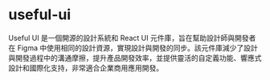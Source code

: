 # useful-ui
Useful UI 是一個開源的設計系統和 React UI 元件庫，旨在幫助設計師與開發者在 Figma 中使用相同的設計資源，實現設計與開發的同步。該元件庫減少了設計與開發過程中的溝通摩擦，提升產品開發效率，並提供靈活的自定義功能、響應式設計和國際化支持，非常適合企業商用應用開發。

